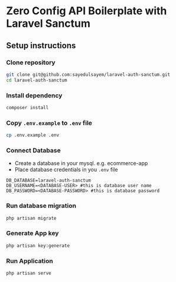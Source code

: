 # Zero Config API Boilerplate with Laravel Sanctum
## Setup instructions
### Clone repository
```bash
git clone git@github.com:sayedulsayem/laravel-auth-sanctum.git
cd laravel-auth-sanctum
```
### Install dependency
```bash
composer install
```
### Copy `.env.example` to `.env` file
```bash
cp .env.example .env
```
### Connect Database
- Create a database in your mysql. e.g. ecommerce-app
- Place database credentials in you `.env` file
```env
DB_DATABASE=laravel-auth-sanctum
DB_USERNAME=<DATABASE-USER> #this is database user name
DB_PASSWORD=<DATABASE-PASSWORD> #this is database password
```
### Run database migration
```bash
php artisan migrate
```
### Generate App key
```bash
php artisan key:generate
```
### Run Application
```bash
php artisan serve
```
